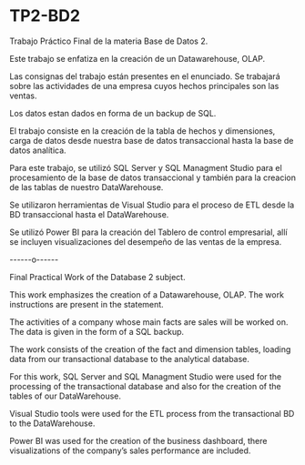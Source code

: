 # TP2-BD2
Trabajo Práctico Final de la materia Base de Datos 2.

Este trabajo se enfatiza en la creación de un Datawarehouse, OLAP.

Las consignas del trabajo están presentes en el enunciado. Se trabajará sobre las actividades de una empresa cuyos hechos principales son las ventas.

Los datos estan dados en forma de un backup de SQL.

El trabajo consiste en la creación de la tabla de hechos y dimensiones, carga de datos desde nuestra base de datos transaccional hasta la base de datos analítica.

Para este trabajo, se utilizó SQL Server y SQL Managment Studio para el procesamiento de la base de datos transaccional y también para la creacion de las tablas de nuestro DataWarehouse.

Se utilizaron herramientas de Visual Studio para el proceso de ETL desde la BD transaccional hasta el DataWarehouse.

Se utilizó Power BI para la creación del Tablero de control empresarial, allí se incluyen visualizaciones del desempeño de las ventas de la empresa.

------o------

Final Practical Work of the Database 2 subject.

This work emphasizes the creation of a Datawarehouse, OLAP. The work instructions are present in the statement.

The activities of a company whose main facts are sales will be worked on. The data is given in the form of a SQL backup.

The work consists of the creation of the fact and dimension tables, loading data from our transactional database to the analytical database.

For this work, SQL Server and SQL Managment Studio were used for the processing of the transactional database and also for the creation of the tables of our DataWarehouse.

Visual Studio tools were used for the ETL process from the transactional BD to the DataWarehouse.

Power BI was used for the creation of the business dashboard, there visualizations of the company’s sales performance are included.

